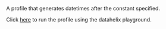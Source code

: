 A profile that generates datetimes after the constant specified.

Click [here](https://finos.github.io/datahelix/playground/#ewogICAgImZpZWxkcyI6IFsKICAgIHsKICAgICAgIm5hbWUiOiAiZGF0ZSIsCiAgICAgICJ0eXBlIjogImRhdGV0aW1lIiwKICAgICAgIm51bGxhYmxlIjogZmFsc2UKICAgIH0KICBdLAogICJjb25zdHJhaW50cyI6IFsKICAgIHsKICAgICAgImZpZWxkIjogImRhdGUiLAogICAgICAiYWZ0ZXIiOiAiMjgwOC0wOS0wNCIKICAgIH0sCiAgICB7CiAgICAgICJmaWVsZCI6ICJkYXRlIiwKICAgICAgImdyYW51bGFyVG8iOiAiZGF5cyIKICAgIH0KICBdCn0K) to run the profile using the datahelix playground.
